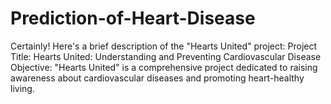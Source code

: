 # Prediction-of-Heart-Disease
 Certainly! Here's a brief description of the "Hearts United" project:  Project Title: Hearts United: Understanding and Preventing Cardiovascular Disease  Objective: "Hearts United" is a comprehensive project dedicated to raising awareness about cardiovascular diseases and promoting heart-healthy living. 
